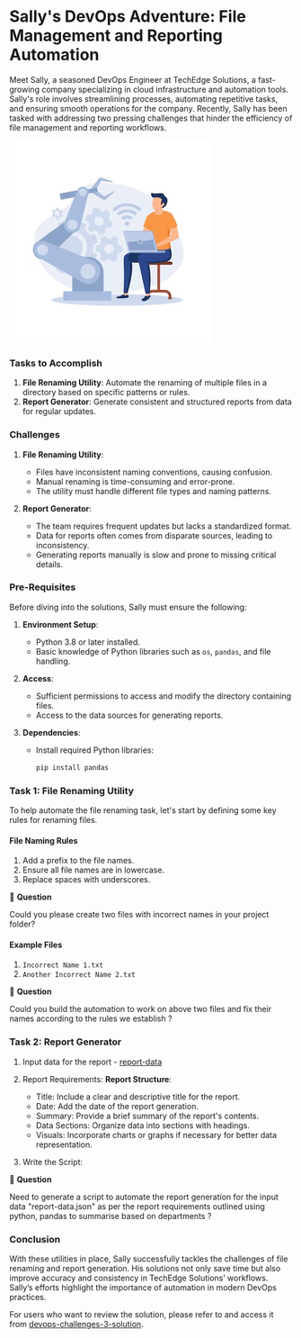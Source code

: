 # Sally's DevOps Adventure: File Management and Reporting Automation

Meet Sally, a seasoned DevOps Engineer at TechEdge Solutions, a fast-growing company specializing in cloud infrastructure and automation tools. Sally's role involves streamlining processes, automating repetitive tasks, and ensuring smooth operations for the company. Recently, Sally has been tasked with addressing two pressing challenges that hinder the efficiency of file management and reporting workflows.

![automate](images/automate.jpeg)

### Tasks to Accomplish

1. **File Renaming Utility**: Automate the renaming of multiple files in a directory based on specific patterns or rules.
2. **Report Generator**: Generate consistent and structured reports from data for regular updates.

### Challenges

1. **File Renaming Utility**:
   - Files have inconsistent naming conventions, causing confusion.
   - Manual renaming is time-consuming and error-prone.
   - The utility must handle different file types and naming patterns.

2. **Report Generator**:
   - The team requires frequent updates but lacks a standardized format.
   - Data for reports often comes from disparate sources, leading to inconsistency.
   - Generating reports manually is slow and prone to missing critical details.

### Pre-Requisites

Before diving into the solutions, Sally must ensure the following:

1. **Environment Setup**:
   - Python 3.8 or later installed.
   - Basic knowledge of Python libraries such as `os`, `pandas`, and file handling.

2. **Access**:
   - Sufficient permissions to access and modify the directory containing files.
   - Access to the data sources for generating reports.

3. **Dependencies**:
   - Install required Python libraries:
     ```bash
     pip install pandas
     ```

### Task 1: File Renaming Utility

To help automate the file renaming task, let's start by defining some key rules for renaming files. 

#### File Naming Rules

1. Add a prefix to the file names.
2. Ensure all file names are in lowercase.
3. Replace spaces with underscores.

🚨 **Question**

Could you please create two files with incorrect names in your project folder? 

#### Example Files

1. `Incorrect Name 1.txt`
2. `Another Incorrect Name 2.txt`

🚨 **Question**

Could you build the automation to work on above two files and fix their names according to the rules we establish ?

###  Task 2: Report Generator

1. Input data for the report - [report-data](data/report-data.json)

2. Report Requirements:
**Report Structure**:
    - Title: Include a clear and descriptive title for the report.
    - Date: Add the date of the report generation.
    - Summary: Provide a brief summary of the report's contents.
    - Data Sections: Organize data into sections with headings.
    - Visuals: Incorporate charts or graphs if necessary for better data representation.
  

3. Write the Script:

🚨 **Question**

Need to generate a script to automate the report generation for the input data "report-data.json" as per the  report requirements outlined using python, pandas to summarise based on departments ?


### Conclusion

With these utilities in place, Sally successfully tackles the challenges of file renaming and report generation. His solutions not only save time but also improve accuracy and consistency in TechEdge Solutions’ workflows. Sally’s efforts highlight the importance of automation in modern DevOps practices.

For users who want to review the solution, please refer to and access it from [devops-challenges-3-solution](devops-challenges-3-solution.md).